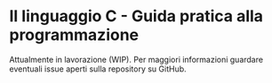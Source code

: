 # Il linguaggio C - Guida pratica alla programmazione

Attualmente in lavorazione (WIP). Per maggiori informazioni guardare eventuali
issue aperti sulla repository su GitHub.
